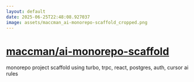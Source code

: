 ```yaml
---
layout: default
date: 2025-06-25T22:48:08.927037
image: assets/maccman_ai-monorepo-scaffold_cropped.png
---
```


# [maccman/ai-monorepo-scaffold](https://github.com/maccman/ai-monorepo-scaffold)

monorepo project scaffold using turbo, trpc, react, postgres, auth, cursor ai rules
